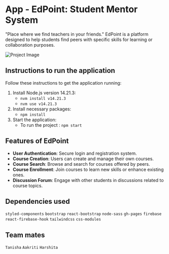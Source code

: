 # App - EdPoint: Student Mentor System 

"Place where we find teachers in your friends." EdPoint is a platform designed to help students find peers with specific skills for learning or collaboration purposes.

![Project Image](proj_img.png)


## Instructions to run the application
Follow these instructions to get the application running:
1. Install Node.js version 14.21.3:
   - `nvm install v14.21.3`
   - `nvm use v14.21.3`
2. Install necessary packages:
   - `npm install`
3. Start the application:
   - To run the project : `npm start`


## Features of EdPoint
- **User Authentication**: Secure login and registration system.
- **Course Creation**: Users can create and manage their own courses.
- **Course Search**: Browse and search for courses offered by peers.
- **Course Enrollment**: Join courses to learn new skills or enhance existing ones.
- **Discussion Forum**: Engage with other students in discussions related to course topics.


## Dependencies used
`styled-components` `bootstrap` `react-bootstrap` `node-sass` `gh-pages` `firebase` `react-firebase-hook` `tailwindcss` `css-modules`


## Team mates
`Tanisha` `Aakriti` `Harshita`